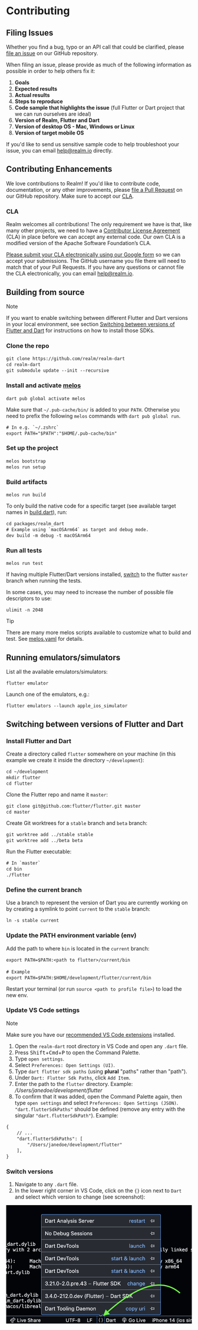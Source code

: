 # Contributing

## Filing Issues

Whether you find a bug, typo or an API call that could be clarified, please [file an issue](https://github.com/realm/realm-dart/issues) on our GitHub repository.

When filing an issue, please provide as much of the following information as possible in order to help others fix it:

1. **Goals**
2. **Expected results**
3. **Actual results**
4. **Steps to reproduce**
5. **Code sample that highlights the issue** (full Flutter or Dart project that we can run ourselves are ideal)
6. **Version of Realm, Flutter and Dart**
7. **Version of desktop OS - Mac, Windows or Linux**
8. **Version of target mobile OS**

If you'd like to send us sensitive sample code to help troubleshoot your issue, you can email <help@realm.io> directly.

## Contributing Enhancements

We love contributions to Realm! If you'd like to contribute code, documentation, or any other improvements, please [file a Pull Request](https://github.com/realm/realm-dart/pulls) on our GitHub repository. Make sure to accept our [CLA](#CLA).

### CLA

Realm welcomes all contributions! The only requirement we have is that, like many other projects, we need to have a [Contributor License Agreement](https://en.wikipedia.org/wiki/Contributor_License_Agreement) (CLA) in place before we can accept any external code. Our own CLA is a modified version of the Apache Software Foundation’s CLA.

[Please submit your CLA electronically using our Google form](https://docs.google.com/forms/d/1ga5zIS9qnwwFPmbq-orSPsiBIXQjltKg7ytHd2NmDYo/viewform) so we can accept your submissions. The GitHub username you file there will need to match that of your Pull Requests. If you have any questions or cannot file the CLA electronically, you can email <help@realm.io>.

## Building from source

> [!NOTE]
> If you want to enable switching between different Flutter and Dart versions in your local environment, see section [Switching between versions of Flutter and Dart](#switching-between-versions-of-flutter-and-dart) for instructions on how to install those SDKs.

### Clone the repo

```shell
git clone https://github.com/realm/realm-dart
cd realm-dart
git submodule update --init --recursive
```

### Install and activate [melos](https://melos.invertase.dev)

```shell
dart pub global activate melos
```

Make sure that `~/.pub-cache/bin/` is added to your `PATH`. Otherwise you need to prefix the following `melos` commands with `dart pub global run`.

```
# In e.g. `~/.zshrc`
export PATH="$PATH":"$HOME/.pub-cache/bin"
```

### Set up the project

```shell
melos bootstrap
melos run setup
```

### Build artifacts

```shell
melos run build
```

To only build the native code for a specific target (see available target names in [build.dart](./packages/realm_dart/dev/lib/src/build.dart)), run:

```shell
cd packages/realm_dart
# Example using `macOSArm64` as target and debug mode.
dev build -m debug -t macOSArm64
```

### Run all tests

```shell
melos run test
```

If having multiple Flutter/Dart versions installed, [switch](#switch-versions) to the flutter `master` branch when running the tests.

In some cases, you may need to increase the number of possible file descriptors to use:

```shell
ulimit -n 2048
```

> [!TIP]
> There are many more melos scripts available to customize what to build and test. See [melos.yaml](melos.yaml) for details.

## Running emulators/simulators

List all the available emulators/simulators:

```shell
flutter emulator
```

Launch one of the emulators, e.g.:

```shell
flutter emulators --launch apple_ios_simulator
```

## Switching between versions of Flutter and Dart

### Install Flutter and Dart

Create a directory called `flutter` somewhere on your machine (in this example we create it inside the directory `~/development`):

```shell
cd ~/development
mkdir flutter
cd flutter
```

Clone the Flutter repo and name it `master`:

```shell
git clone git@github.com:flutter/flutter.git master
cd master
```

Create Git worktrees for a `stable` branch and `beta` branch:

```shell
git worktree add ../stable stable
git worktree add ../beta beta
```

Run the Flutter executable:

```shell
# In `master`
cd bin
./flutter
```

### Define the current branch

Use a branch to represent the version of Dart you are currently working on by creating a symlink to point `current` to the `stable` branch:

```shell
ln -s stable current
```

### Update the PATH environment variable (env)

Add the path to where `bin` is located in the `current` branch:

```
export PATH=$PATH:<path to flutter>/current/bin

# Example
export PATH=$PATH:$HOME/development/flutter/current/bin
```

Restart your terminal (or run `source <path to profile file>`) to load the new env.

### Update VS Code settings

> [!NOTE]
> Make sure you have our [recommended VS Code extensions](./.vscode/extensions.json) installed.

1. Open the `realm-dart` root directory in VS Code and open any `.dart` file.
2. Press <kbd>Shift</kbd>+<kbd>Cmd</kbd>+<kbd>P</kbd> to open the Command Palette.
3. Type `open settings`.
4. Select `Preferences: Open Settings (UI)`.
3. Type `dart flutter sdk paths` (using **plural** "paths" rather than "path").
4. Under `Dart: Flutter Sdk Paths`, click `Add Item`.
5. Enter the path to the `flutter` directory. Example: */Users/janedoe/development/flutter*
6. To confirm that it was added, open the Command Palette again, then type `open settings` and select `Preferences: Open Settings (JSON)`. `"dart.flutterSdkPaths"` should be defined (remove any entry with the singular `"dart.flutterSdkPath"`). Example:
```jsonc
{
    // ...
    "dart.flutterSdkPaths": [
        "/Users/janedoe/development/flutter"
    ],
}
```

### Switch versions

1. Navigate to any `.dart` file.
2. In the lower right corner in VS Code, click on the `{}` icon next to `Dart` and select which version to change (see screenshot):

![VS Code switch Flutter and Dart version](./media/vscode-switch-dart-version.png)
